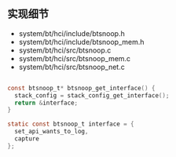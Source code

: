 
## 实现细节
- system/bt/hci/include/btsnoop.h
- system/bt/hci/include/btsnoop_mem.h
- system/bt/hci/src/btsnoop.c
- system/bt/hci/src/btsnoop_mem.c
- system/bt/hci/src/btsnoop_net.c

```c

const btsnoop_t* btsnoop_get_interface() {
  stack_config = stack_config_get_interface();
  return &interface;
}

static const btsnoop_t interface = {
  set_api_wants_to_log,
  capture
};


```
